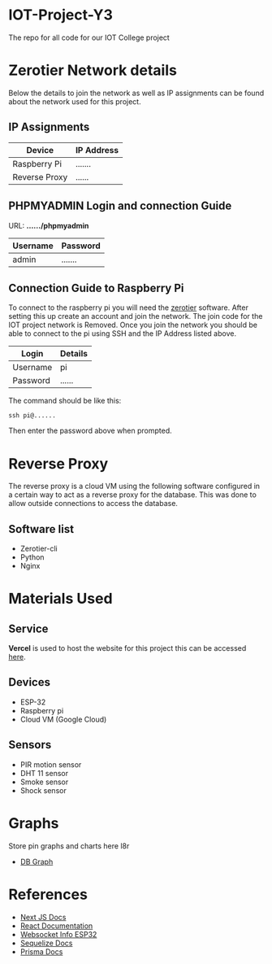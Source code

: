 # IOT-Project-Y3
The repo for all code for our IOT College project

# Zerotier Network details
Below the details to join the network as well as IP assignments can be found about the network used for this project.

  

## IP Assignments
|Device| IP Address  |
|--|--|
| Raspberry Pi |  ....... |
|Reverse Proxy| ...... |

## PHPMYADMIN Login and connection Guide
URL: **....../phpmyadmin**

| Username | Password |
|--|--|
| admin |  ....... |


## Connection Guide to Raspberry Pi
To connect to the raspberry pi you will need the [zerotier](https://www.zerotier.com/download/) software. After setting this up create an account and join the network. The join code for the IOT project network is Removed. Once you join the network you should be able to connect to the pi using SSH and the IP Address listed above.

|Login| Details  |
|--|--|
| Username | pi |
| Password | ...... |

The command should be like this:

    ssh pi@......
Then enter the password above when prompted.

# Reverse Proxy
The reverse proxy is a cloud VM using the following software configured in a certain way to act as a reverse proxy for the database. This was done to allow outside connections to access the database.

## Software list
- Zerotier-cli
- Python
- Nginx

# Materials Used
## Service
**Vercel** is used to host the website for this project this can be accessed [here](https://iot-project-y3.vercel.app/).

## Devices

- ESP-32
- Raspberry pi  
- Cloud VM (Google Cloud)
  

## Sensors
- PIR motion sensor
- DHT 11 sensor
- Smoke sensor
- Shock sensor

# Graphs
Store pin graphs and charts here l8r

-  [DB Graph](https://app.dbdesigner.net/designer/schema/492615)

# References
-  [Next JS Docs](https://nextjs.org/docs)
-  [React Documentation](https://reactjs.org/docs/getting-started.html)
-  [Websocket Info ESP32](https://youtu.be/_Z9Axfh6AEU)
-  [Sequelize Docs](https://sequelize.org/v7/manual/model-querying-basics.html)
- [Prisma Docs](https://www.prisma.io/docs/)
